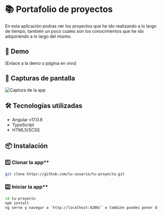 # 📚 Portafolio de proyectos

En esta aplicación podras ver los proyectos que he ido realizando a lo largo de tiempo, también un poco cuales son los conocimientos que he ido adquiriendo a lo largo del mismo.

## 🚀 Demo

[Enlace a la demo o página en vivo]

## 📸 Capturas de pantalla

![Captura de la app](screenshot.png)

## 🛠️ Tecnologías utilizadas

- Angular v17.0.8
- TypeScript
- HTML5/SCSS

## 📦 Instalación

### 1️⃣ Clonar la app**

```bash
git clone https://github.com/tu-usuario/tu-proyecto.git
```

### 2️⃣ Iniciar la app**

```bash
cd tu-proyecto
npm install
ng serve y navegar a `http://localhost:4200/` o también puedes poner directamente *ng serve -o*
```
